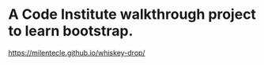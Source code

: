 # A Code Institute walkthrough project to learn bootstrap.

https://milentecle.github.io/whiskey-drop/
